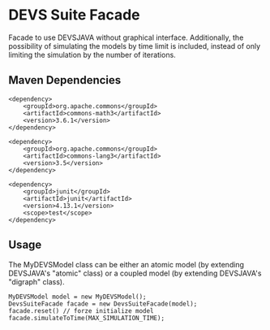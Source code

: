 # DEVS Suite Facade
Facade to use DEVSJAVA without graphical interface.
Additionally, the possibility of simulating the models by time limit is included, instead of only limiting the simulation by the number of iterations.

## Maven Dependencies
    <dependency>
        <groupId>org.apache.commons</groupId>
        <artifactId>commons-math3</artifactId>
        <version>3.6.1</version>
    </dependency>
    
    <dependency>
        <groupId>org.apache.commons</groupId>
        <artifactId>commons-lang3</artifactId>
        <version>3.5</version>
    </dependency>
    
    <dependency>
        <groupId>junit</groupId>
        <artifactId>junit</artifactId>
        <version>4.13.1</version>
        <scope>test</scope>
    </dependency>

## Usage
The MyDEVSModel class can be either an atomic model (by extending DEVSJAVA's "atomic" class) or a coupled model (by extending DEVSJAVA's "digraph" class).

    MyDEVSModel model = new MyDEVSModel();
    DevsSuiteFacade facade = new DevsSuiteFacade(model);
    facade.reset() // forze initialize model
    facade.simulateToTime(MAX_SIMULATION_TIME);
    

